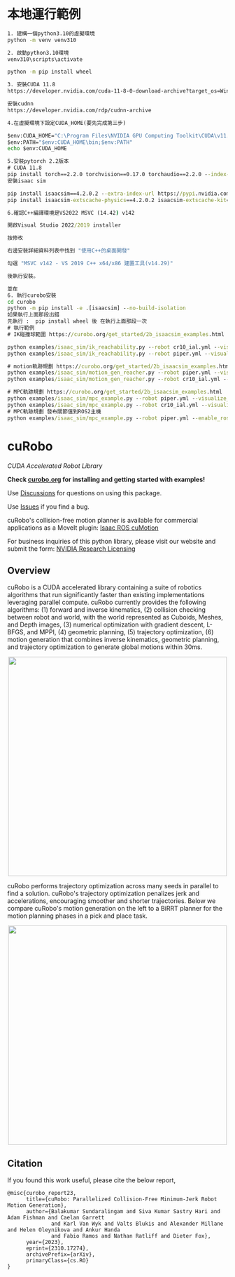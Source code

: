 <!--
Copyright (c) 2023 NVIDIA CORPORATION & AFFILIATES. All rights reserved.

NVIDIA CORPORATION, its affiliates and licensors retain all intellectual
property and proprietary rights in and to this material, related
documentation and any modifications thereto. Any use, reproduction,
disclosure or distribution of this material and related documentation
without an express license agreement from NVIDIA CORPORATION or
its affiliates is strictly prohibited.
-->
# 本地運行範例 
```bat
1. 建構一個python3.10的虛擬環境
python -m venv venv310

2. 啟動python3.10環境
venv310\scripts\activate

python -m pip install wheel

3. 安裝CUDA 11.8
https://developer.nvidia.com/cuda-11-8-0-download-archive?target_os=Windows&target_arch=x86_64&target_version=11&target_type=exe_local

安裝cudnn
https://developer.nvidia.com/rdp/cudnn-archive

4.在虛擬環境下設定CUDA_HOME(要先完成第三步)

$env:CUDA_HOME="C:\Program Files\NVIDIA GPU Computing Toolkit\CUDA\v11.8"
$env:PATH="$env:CUDA_HOME\bin;$env:PATH"
echo $env:CUDA_HOME

5.安裝pytorch 2.2版本
# CUDA 11.8
pip install torch==2.2.0 torchvision==0.17.0 torchaudio==2.2.0 --index-url https://download.pytorch.org/whl/cu118
安裝isaac sim

pip install isaacsim==4.2.0.2 --extra-index-url https://pypi.nvidia.com
pip install isaacsim-extscache-physics==4.2.0.2 isaacsim-extscache-kit==4.2.0.2 isaacsim-extscache-kit-sdk==4.2.0.2 --extra-index-url https://pypi.nvidia.com

6.確認C++編譯環境是VS2022 MSVC (14.42) v142

開啟Visual Studio 2022/2019 installer

按修改

右邊安裝詳細資料列表中找到 "使用C++的桌面開發"

勾選 "MSVC v142 - VS 2019 C++ x64/x86 建置工具(v14.29)"

後執行安裝。

並在
6. 執行curobo安裝
cd curobo
python -m pip install -e .[isaacsim] --no-build-isolation
如果執行上面那段出錯
先執行 :  pip install wheel 後 在執行上面那段一次
# 執行範例
# IK碰撞球範圍 https://curobo.org/get_started/2b_isaacsim_examples.html

python examples/isaac_sim/ik_reachability.py --robot cr10_ial.yml --visualize_spheres
python examples/isaac_sim/ik_reachability.py --robot piper.yml --visualize_spheres

# motion軌跡規劃 https://curobo.org/get_started/2b_isaacsim_examples.html
python examples/isaac_sim/motion_gen_reacher.py --robot piper.yml --visualize_spheres
python examples/isaac_sim/motion_gen_reacher.py --robot cr10_ial.yml --visualize_spheres

# MPC軌跡規劃 https://curobo.org/get_started/2b_isaacsim_examples.html
python examples/isaac_sim/mpc_example.py --robot piper.yml --visualize_spheres
python examples/isaac_sim/mpc_example.py --robot cr10_ial.yml --visualize_spheres
# MPC軌跡規劃 發布關節值到ROS2主機
python examples/isaac_sim/mpc_example.py --robot piper.yml --enable_rosbridge --rosbridge_host 192.168.3.125

```

# cuRobo

*CUDA Accelerated Robot Library*

**Check [curobo.org](https://curobo.org) for installing and getting started with examples!**

Use [Discussions](https://github.com/NVlabs/curobo/discussions) for questions on using this package.

Use [Issues](https://github.com/NVlabs/curobo/issues) if you find a bug.


cuRobo's collision-free motion planner is available for commercial applications as a
MoveIt plugin: [Isaac ROS cuMotion](https://github.com/NVIDIA-ISAAC-ROS/isaac_ros_cumotion)

For business inquiries of this python library, please visit our website and submit the form: [NVIDIA Research Licensing](https://www.nvidia.com/en-us/research/inquiries/)


## Overview

cuRobo is a CUDA accelerated library containing a suite of robotics algorithms that run significantly faster than existing implementations leveraging parallel compute. cuRobo currently provides the following algorithms: (1) forward and inverse kinematics,
(2) collision checking between robot and world, with the world represented as Cuboids, Meshes, and Depth images, (3) numerical optimization with gradient descent, L-BFGS, and MPPI, (4) geometric planning, (5) trajectory optimization, (6) motion generation that combines inverse kinematics, geometric planning, and trajectory optimization to generate global motions within 30ms.

<p align="center">
<img width="500" src="images/robot_demo.gif">
</p>


cuRobo performs trajectory optimization across many seeds in parallel to find a solution. cuRobo's trajectory optimization penalizes jerk and accelerations, encouraging smoother and shorter trajectories. Below we compare cuRobo's motion generation on the left to a BiRRT planner for the motion planning phases in a pick and place task.

<p align="center">
<img width="500" src="images/rrt_compare.gif">
</p>


## Citation

If you found this work useful, please cite the below report,

```
@misc{curobo_report23,
      title={cuRobo: Parallelized Collision-Free Minimum-Jerk Robot Motion Generation},
      author={Balakumar Sundaralingam and Siva Kumar Sastry Hari and Adam Fishman and Caelan Garrett
              and Karl Van Wyk and Valts Blukis and Alexander Millane and Helen Oleynikova and Ankur Handa
              and Fabio Ramos and Nathan Ratliff and Dieter Fox},
      year={2023},
      eprint={2310.17274},
      archivePrefix={arXiv},
      primaryClass={cs.RO}
}
```
